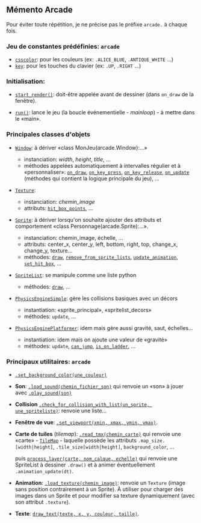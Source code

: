## Mémento Arcade

Pour éviter toute répétition, je ne précise pas le préfixe `arcade.` à chaque fois.

### Jeu de constantes prédéfinies: `arcade`

- [`csscolor`](https://arcade.academy/arcade.csscolor.html): pour les couleurs (ex: `.ALICE_BLUE`, `.ANTIQUE_WHITE` ...)
- [`key`](https://arcade.academy/arcade.key.html): pour les touches du clavier (ex: `.UP`, `.RIGHT` ...)

### Initialisation:

- [`start_render()`](https://arcade.academy/arcade.html#arcade.start_render): doit-être appelée avant de dessiner (dans `on_draw` de la fenêtre).

- [`run()`](https://arcade.academy/arcade.html#arcade.run): lance le jeu (la boucle événementielle - *mainloop*) - à mettre dans le «main».

### Principales classes d'objets

- [`Window`](https://arcade.academy/arcade.html#arcade.Window): à dériver «class MonJeu(arcade.Window):...»
    - instanciation: *width*, *height*, *title*, ...
    - méthodes appelées automatiquement à intervalles régulier et à «personnaliser»: [`on_draw`](https://arcade.academy/arcade.html#arcade.Window.on_draw), [`on_key_press`](https://arcade.academy/arcade.html#arcade.Window.on_key_press), [`on_key_release`](https://arcade.academy/arcade.html#arcade.Window.on_key_release), [`on_update`](https://arcade.academy/arcade.html#arcade.Window.on_update) (méthodes qui contient la logique principale du jeu), ...

- [`Texture`](https://arcade.academy/arcade.html#arcade.Texture):
    - instanciation: *chemin_image*
    - attributs: [`hit_box_points`](https://arcade.academy/arcade.html#arcade.Texture.hit_box_points), ...

- [`Sprite`](https://arcade.academy/arcade.html#arcade.Sprite): à dériver lorsqu'on souhaite ajouter des attributs et comportement «class Personnage(arcade.Sprite):...».
    - instanciation: chemin_image, échelle, ...
    - attributs: center_x, center_y, left, bottom, right, top, change_x, change_y, texture...
    - méthodes: [`draw`](https://arcade.academy/arcade.html#arcade.Sprite.draw), [`remove_from_sprite_lists`](https://arcade.academy/arcade.html#arcade.Sprite.remove_from_sprite_lists), [`update_animation`](https://arcade.academy/arcade.html#arcade.Sprite.set_hit_box), [`set_hit_box`](https://arcade.academy/arcade.html#arcade.Sprite.set_hit_box), ...

- [`SpriteList`](https://arcade.academy/arcade.html#arcade.SpriteList): se manipule comme une liste python
    - méthodes: [`draw`](https://arcade.academy/arcade.html#arcade.SpriteList.draw), ...

- [`PhysicsEngineSimple`](https://arcade.academy/arcade.html#arcade.PhysicsEngineSimple): gère les collisions basiques avec un décors
    - instantiation: «sprite_principal», «spritelist_decors»
    - méthodes: `update`, ...

- [`PhysicsEnginePlatformer`](https://arcade.academy/arcade.html#arcade.PhysicsEnginePlatformer): idem mais gère aussi gravité, saut, échelles...
    - instantiation: idem mais on ajoute une valeur de «gravité»
    - méthodes: `update`, [`can_jump`](https://arcade.academy/arcade.html#arcade.PhysicsEnginePlatformer.can_jump), [`is_on_ladder`](https://arcade.academy/arcade.html#arcade.PhysicsEnginePlatformer.is_on_ladder), ...

### Principaux utilitaires: `arcade`

- [`.set_background_color(une_couleur)`](https://arcade.academy/arcade.html#arcade.set_background_color)

- **Son**: [`.load_sound(chemin_fichier_son)`](https://arcade.academy/arcade.html#arcade.load_sound) qui renvoie un «son» à jouer avec [`.play_sound(son)`](https://arcade.academy/arcade.html#arcade.play_sound)

- **Collision** [`.check_for_collision_with_list(un_sprite, une_spriteliste)`](https://arcade.academy/arcade.html#arcade.check_for_collision_with_list): renvoie une liste... 

- **Fenêtre de vue**: [`.set_viewport(xmin, xmax, ymin, ymax)`](https://arcade.academy/arcade.html#arcade.set_viewport).

- **Carte de tuiles** (*tilemap*): [`.read_tmx(chemin_carte)`](https://arcade.academy/arcade.html#arcade.read_tmx) qui renvoie une «carte» -  [`TileMap`](https://github.com/Beefy-Swain/pytiled_parser/blob/master/pytiled_parser/objects.py#L500) - laquelle possède les attributs   `.map_size.[width|height]`, `.tile_size[width|height]`, `background_color`, ...

  puis [`process_layer(carte, nom_calque, echelle)`](https://arcade.academy/arcade.html#arcade.process_layer) qui renvoie une SpriteList à dessiner `.draw()` et à animer    éventuellement `.animation_update(dt)`.

- **Animation**: [`.load_texture(chemin_image)`](https://arcade.academy/arcade.html#arcade.load_texture): renvoie un `Texture` (image sans position contrairement à un Sprite). À utiliser pour charger des images dans un Sprite et pour modifier sa texture dynamiquement (avec son attribut `.texture`).

- **Texte**: [`draw_text(texte, x, y, couleur, taille)`](https://arcade.academy/arcade.html#arcade.draw_text).
